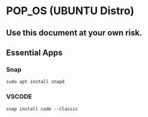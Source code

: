 # POP_OS (UBUNTU Distro)

## Use this document at your own risk.

## Essential Apps

### Snap
```
sudo apt install snapd
```

### VSCODE
```
snap install code --classic
```
